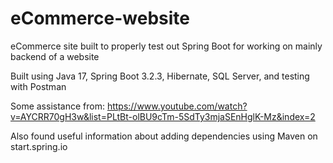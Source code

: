 # eCommerce-website
 
eCommerce site built to properly test out Spring Boot for working on mainly backend of a website

Built using Java 17, Spring Boot 3.2.3, Hibernate, SQL Server, and testing with Postman

Some assistance from: https://www.youtube.com/watch?v=AYCRR70gH3w&list=PLtBt-olBU9cTm-5SdTy3mjaSEnHglK-Mz&index=2

Also found useful information about adding dependencies using Maven on start.spring.io

